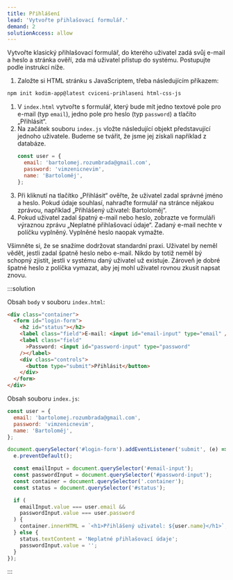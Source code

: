 ```yaml
---
title: Přihlášení
lead: 'Vytvořte přihlašovací formulář.'
demand: 2
solutionAccess: allow
---
```


Vytvořte klasický přihlašovací formulář, do kterého uživatel zadá svůj e-mail a heslo a stránka ověří, zda má uživatel přístup do systému. Postupujte podle instrukcí níže.

1. Založte si HTML stránku s JavaScriptem, třeba následujícím příkazem:

```sh
npm init kodim-app@latest cviceni-prihlaseni html-css-js
```

1. V `index.html` vytvořte s formulář, který bude mít jedno textové pole pro e-mail (typ `email`), jedno pole pro heslo (typ `password`) a tlačíto „Přihlásit“.
1. Na začátek souboru `index.js` vložte následující objekt představující jednoho uživatele. Budeme se tvářit, že jsme jej získali například z databáze.
   ```js
   const user = {
     email: 'bartolomej.rozumbrada@gmail.com',
     password: 'vimzenicnevim',
     name: 'Bartoloměj',
   };
   ```
1. Při kliknutí na tlačítko „Přihlásit“ ověřte, že uživatel zadal správné jméno a heslo. Pokud údaje souhlasí, nahraďte formulář na stránce nějakou zprávou, například „Přihlášený uživatel: Bartoloměj“.
1. Pokud uživatel zadal špatný e-mail nebo heslo, zobrazte ve formuláři výraznou zprávu „Neplatné přihlašovací údaje“. Zadaný e-mail nechte v políčku vyplněný. Vyplněné heslo naopak vymažte.

Všimněte si, že se snažíme dodržovat standardní praxi. Uživatel by neměl vědět, jestli zadal špatně heslo nebo e-mail. Nikdo by totiž neměl bý schopný zjistit, jestli v systému daný uživatel už existuje. Zároveň je dobré špatné heslo z políčka vymazat, aby jej mohl uživatel rovnou zkusit napsat znovu.

:::solution

Obsah `body` v souboru `index.html`:

```html
<div class="container">
  <form id="login-form">
    <h2 id="status"></h2>
    <label class="field">E-mail: <input id="email-input" type="email" /></label>
    <label class="field"
      >Password: <input id="password-input" type="password"
    /></label>
    <div class="controls">
      <button type="submit">Přihlásit</button>
    </div>
  </form>
</div>
```

Obsah souboru `index.js`:

```js
const user = {
  email: 'bartolomej.rozumbrada@gmail.com',
  password: 'vimzenicnevim',
  name: 'Bartoloměj',
};

document.querySelector('#login-form').addEventListener('submit', (e) => {
  e.preventDefault();

  const emailInput = document.querySelector('#email-input');
  const passwordInput = document.querySelector('#password-input');
  const container = document.querySelector('.container');
  const status = document.querySelector('#status');

  if (
    emailInput.value === user.email &&
    passwordInput.value === user.password
  ) {
    container.innerHTML = `<h1>Přihlášený uživatel: ${user.name}</h1>`;
  } else {
    status.textContent = 'Neplatné přihlašovací údaje';
    passwordInput.value = '';
  }
});
```

:::
